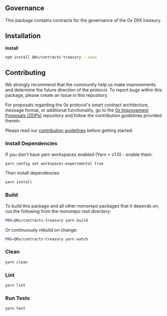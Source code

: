 ## Governance

This package contains contracts for the governance of the 0x ZRX treasury.

## Installation

**Install**

```bash
npm install @0x/contracts-treasury --save
```

## Contributing

We strongly recommend that the community help us make improvements and determine the future direction of the protocol. To report bugs within this package, please create an issue in this repository.

For proposals regarding the 0x protocol's smart contract architecture, message format, or additional functionality, go to the [0x Improvement Proposals (ZEIPs)](https://github.com/0xProject/ZEIPs) repository and follow the contribution guidelines provided therein.

Please read our [contribution guidelines](../../.github/CONTRIBUTING.md) before getting started.

### Install Dependencies

If you don't have yarn workspaces enabled (Yarn < v1.0) - enable them:

```bash
yarn config set workspaces-experimental true
```

Then install dependencies

```bash
yarn install
```

### Build

To build this package and all other monorepo packages that it depends on, run the following from the monorepo root directory:

```bash
PKG=@0x/contracts-treasury yarn build
```

Or continuously rebuild on change:

```bash
PKG=@0x/contracts-treasury yarn watch
```

### Clean

```bash
yarn clean
```

### Lint

```bash
yarn lint
```

### Run Tests

```bash
yarn test
```
